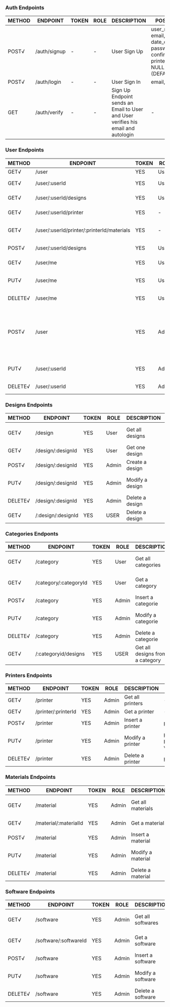 ### Auth Endpoints

| METHOD | ENDPOINT     | TOKEN | ROLE | DESCRIPTION           | POST PARAMS                                                 | RETURNS |
| ------ | ------------ | ----- | ---- | --------------------- | ----------------------------------------------------------- | ------- |
| POST√   | /auth/signup | -     | -    | User Sign Up          | user_name, phone, email, date_of_birth, password, confirm_password, printer (DEFAULT NULL) designer (DEFAULT NULL) | "Please confirm email"   |
| POST√   | /auth/login  | -     | -    | User Sign In          | email, password                                             | token   |
| GET    | /auth/verify | -     | -    | Sign Up Endpoint sends an Email to User and User verifies his email and autologin| -| token   |


### User Endpoints

| METHOD | ENDPOINT                  | TOKEN | ROLE  | DESCRIPTION                  | POST PARAMS                | RETURNS                              |
| ------ | ------------------------- | ----- | ----- | ---------------------------- | -------------------------- | ------------------------------------ |
| GET√ | /user                     | YES   | User  | Get all users                | -                          | [{ users }]                          |
| GET√ | /user/:userId             | YES   | User  | Get one user profile         | userId                     | { user }                             |
| GET√ | /user/:userId/designs     | YES   | User  | Get designs from a user      | userId                     | [{ designs }]                        |
| GET√ | /user/:userId/printer     | YES   | -     | Frontend gets user printers  | -                          | [{ printers }]                       |
| GET√  | /user/:userId/printer/:printerId/materials | YES  | - | Frontend gets user printer materials | -      | [{ materials }]                      |
| POST√| /user/:userId/designs     | YES   | User  | Uploads a design             | designId, description, file| "Design uploaded"                    |
| GET√    | /user/me                  | YES   | User  | Get self user profile        | -                          | { user }                             |
| PUT√    | /user/me                  | YES   | User  | Update self user             | userId, param_to_update, value | "User updated"                   |
| DELETE√ | /user/me                  | YES   | User  | Delete self user             | -                          | "Profile deleted"                    |
| POST√ | /user                     | YES   | Admin | Create a user                | user_name, phone, email, date_of_birth, password, confirm_password, printer (DEFAULT NULL) designer (DEFAULT NULL) | "User created"    |
| PUT√  | /user/:userId             | YES   | Admin | Update user                  | user_id, param_to_update, value | "User updated"                  |
| DELETE√| /user/:userId             | YES   | Admin | Remove one user              | user_id                    | "Profile deleted"                    |


### Designs Endpoints

| METHOD | ENDPOINT            | TOKEN | ROLE  | DESCRIPTION                  | POST PARAMS                | RETURNS                     |
| ------ | ------------------- | ----- | ----- | ---------------------------- | -------------------------- | --------------------------- |
| GET√   | /design             | YES   | User  | Get all designs              | -                          | [{ designs }]               |
| GET√   | /design/:designId   | YES   | User  | Get one design               | -                          | { designs }                 |
| POST√ | /design/:designId   | YES   | Admin | Create a design              | designObj                  | "Design inserted"           |
| PUT√  | /design/:designId   | YES   | Admin | Modify a design              | designObj, param_to_update, value | "Design updated"     |
| DELETE√ | /design/:designId   | YES   | Admin | Delete a design              | designObj                  | "Design deleted"            |
| GET√ | /:design/:designId   | YES   | USER | Delete a design              | designObj                  | "Design deleted"            |



### Categories Endponts

| METHOD | ENDPOINT                 | TOKEN | ROLE  | DESCRIPTION                  | POST PARAMS                | RETURNS                              |
| ------ | ------------------------ | ----- | ----- | ---------------------------- | -------------------------- | ------------------------------------ |
| GET√   | /category              | YES   | User  | Get all categories           | -                          | [{ categories }]                     |
| GET√   | /category/:categoryId   | YES   | User  | Get a category               | -                          | { categorie }                        |
| POST√  | /category              | YES   | Admin | Insert a categorie           | categoryObj                | "Category inserted"                  |
| PUT√   | /category              | YES   | Admin | Modify a categorie           | categoryObj, param_to_update, value | "Category updated"          |
| DELETE√| /category             | YES   | Admin | Delete a categorie           | categorObj                 | "Category deleted"                   |
| GET√   | /:categoryid/designs            | YES   | USER | Get all designs from a category           |                  | "Category deleted"                   |



### Printers Endpoints

| METHOD | ENDPOINT            | TOKEN | ROLE  | DESCRIPTION           | POST PARAMS                        | RETURNS                              |
| ------ | ------------------- | ----- | ----- | --------------------- | ---------------------------------- | ------------------------------------ |
| GET√   | /printer            | YES   | Admin | Get all printers      | -                                  | [{ printers }]                       |
| GET√   | /printer/:printerId | YES   | Admin | Get a printer         | -                                  | { printer }                          |
| POST√  | /printer            | YES   | Admin | Insert a printer      | printerObj                         | "Printer inserted"                   |
| PUT√  | /printer            | YES   | Admin | Modify a printer      | printerObj, param_to_update, value | "Printer updated"                    |
| DELETE√ | /printer            | YES   | Admin | Delete a printer      | printerObj                         | "Printer deleted"                    |


### Materials Endpoints

| METHOD | ENDPOINT              | TOKEN | ROLE  | DESCRIPTION           | POST PARAMS                         | RETURNS                    |
| ------ | --------------------- | ----- | ----- | --------------------- | ----------------------------------- | -------------------------- |
| GET√   | /material             | YES   | Admin | Get all materials     | -                                   | [{ materials }]            |
| GET√   | /material/:materialId | YES   | Admin | Get a material        | -                                   | { material }               |
| POST√  | /material             | YES   | Admin | Insert a material     | materialObj                         | "Material inserted"        |
| PUT√   | /material             | YES   | Admin | Modify a material     | materialObj, param_to_update, value | "Material updated"         |
| DELETE√ | /material             | YES   | Admin | Delete a material     | materialObj                         | "Material deleted"         |


### Software Endpoints

| METHOD | ENDPOINT              | TOKEN | ROLE  | DESCRIPTION           | POST PARAMS                         | RETURNS                    |
| ------ | --------------------- | ----- | ----- | --------------------- | ----------------------------------- | -------------------------- |
| GET√    | /software             | YES   | Admin | Get all softwares     | -                                   | [{ softwares }]            |
| GET√   | /software/:softwareId | YES   | Admin | Get a software        | -                                   | { software }               |
| POST√   | /software             | YES   | Admin | Insert a software     | softwareObj                         | "Software inserted"        |
| PUT√    | /software             | YES   | Admin | Modify a software     | softwareObj, param_to_update, value | "Software updated"         |
| DELETE√ | /software             | YES   | Admin | Delete a software     | softwareObj                         | "Software deleted"         |

